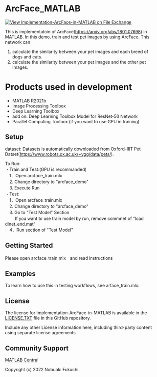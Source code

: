 # ArcFace_MATLAB
<!-- This is the "Title of the contribution" that was approved during the Community Contribution Review Process --> 

[![View Implementation-ArcFace-in-MATLAB on File Exchange](https://www.mathworks.com/matlabcentral/images/matlab-file-exchange.svg)](https://jp.mathworks.com/matlabcentral/fileexchange/107490-implementation-arcface-in-matlab)

This is implementatoin of ArcFace(https://arxiv.org/abs/1801.07698) in MATLAB.
In this demo, train and test pet images by using ArcFace.
This network can 
1. calculate the similarity between your pet images and each breed of dogs and cats.
2. calculate the similarity between your pet images and the other pet images.

# Products used in development

- MATLAB R2021b
- Image Processing Toolbox
- Deep Learning Toolbox
- add on: Deep Learning Toolbox Model for ResNet-50 Network
- Parallel Computing Toolbox (if you want to use GPU in training)


## Setup
dataset: 
Datasets is automatically downloaded from Oxford-IIIT Pet Datset(https://www.robots.ox.ac.uk/~vgg/data/pets/).

To Run:  
・Train and Test:(GPU is recommanded)  
　1．Open arcface_train.mlx  
　2. Change directory to "arcface_demo"  
　3. Execute Run   
・Test:  
　1．Open arcface_train.mlx  
　2. Change directory to "arcface_demo"  
　3. Go to "Test Model" Section  
　　 If you want to use train model by run, remove commnet of "load dlnet_end.mat"  
　4．Run section of "Test Model"  

## Getting Started 
Please open arcface_train.mlx　and read instructions

## Examples
To learn how to use this in testing workflows, see arface_train.mlx. 


## License
The license for Implementation-ArcFace-in-MATLAB is available in the [LICENSE.TXT](LICENSE.TXT) file in this GitHub repository.

Include any other License information here, including third-party content using separate license agreements 

## Community Support
[MATLAB Central](https://www.mathworks.com/matlabcentral)

Copyright (c) 2022 Nobuaki Fukuchi.
